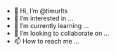 - 👋 Hi, I’m @timurlts
- 👀 I’m interested in ...
- 🌱 I’m currently learning ...
- 💞️ I’m looking to collaborate on ...
- 📫 How to reach me ...

<!---
timurlts/timurlts is a ✨ special ✨ repository because its `README.md` (this file) appears on your GitHub profile.
You can click the Preview link to take a look at your changes.
--->
